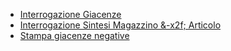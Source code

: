 - [Interrogazione Giacenze](Sorgenti/MB/DOC_OGG/P_GMQU01)
- [Interrogazione Sintesi Magazzino &-x2f; Articolo](Sorgenti/MB/DOC_OGG/P_GMSI01)
- [Stampa giacenze negative](Sorgenti/MB/DOC_OGG/P_GMQU60)
